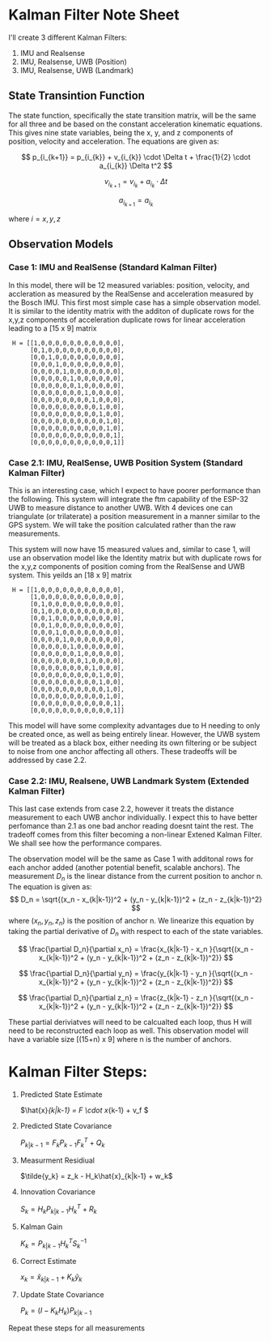 # Kalman Filter Note Sheet
I'll create 3 different Kalman Filters:
 1. IMU and Realsense
 2. IMU, Realsense, UWB (Position)
 3. IMU, Realsense, UWB (Landmark)

## State Transintion Function

The state function, specifically the state transition matrix, will be the same for all three and be based on the constant
acceleration kinematic equations. This gives nine state variables, being the x, y, and z components of position, velocity
and acceleration. The equations are given as:

$$
p_{i_{k+1}} = p_{i_{k}} + v_{i_{k}} \cdot \Delta t + \frac{1}{2} \cdot a_{i_{k}} \Delta t^2
$$

$$
v_{i_{k+1}} = v_{i_{k}} + a_{i_{k}} \cdot \Delta t
$$

$$
a_{i_{k+1}} = a_{i_{k}}
$$

where $i=x,y,z$

## Observation Models
### Case 1: IMU and RealSense (Standard Kalman Filter)
In this model, there will be 12 measured variables: position, velocity, and accleration as measured by the RealSense and
acceleration measured by the Bosch IMU. This first most simple case has a simple observation model. It is similar to 
the identity matrix with the additon of duplicate rows for the x,y,z components of acceleration
duplicate rows for linear acceleration leading to a [15 x 9] matrix

     H = [[1,0,0,0,0,0,0,0,0,0,0,0],
          [0,1,0,0,0,0,0,0,0,0,0,0],
          [0,0,1,0,0,0,0,0,0,0,0,0],
          [0,0,0,1,0,0,0,0,0,0,0,0],
          [0,0,0,0,1,0,0,0,0,0,0,0],
          [0,0,0,0,0,1,0,0,0,0,0,0],
          [0,0,0,0,0,0,1,0,0,0,0,0],
          [0,0,0,0,0,0,0,1,0,0,0,0],
          [0,0,0,0,0,0,0,0,1,0,0,0],
          [0,0,0,0,0,0,0,0,0,1,0,0],
          [0,0,0,0,0,0,0,0,0,1,0,0],
          [0,0,0,0,0,0,0,0,0,0,1,0],
          [0,0,0,0,0,0,0,0,0,0,1,0],
          [0,0,0,0,0,0,0,0,0,0,0,1],
          [0,0,0,0,0,0,0,0,0,0,0,1]]

### Case 2.1: IMU, RealSense, UWB Position System (Standard Kalman Filter)
This is an interesting case, which I expect to have poorer performance than the following. This system will integrate the
ftm capability of the ESP-32 UWB to measure distance to another UWB. With 4 devices one can triangulate (or trilaterate)
a position measurement in a manner similar to the GPS system. We will take the position calculated rather than the raw
measurements.

This system will now have 15 measured values and, similar to case 1, will use an observation model like the Identity matrix
but with duplicate rows for the x,y,z components of position coming from the RealSense and UWB system. This yeilds an [18 x 9] matrix

     H = [[1,0,0,0,0,0,0,0,0,0,0,0],
          [1,0,0,0,0,0,0,0,0,0,0,0],
          [0,1,0,0,0,0,0,0,0,0,0,0],
          [0,1,0,0,0,0,0,0,0,0,0,0],
          [0,0,1,0,0,0,0,0,0,0,0,0],
          [0,0,1,0,0,0,0,0,0,0,0,0],
          [0,0,0,1,0,0,0,0,0,0,0,0],
          [0,0,0,0,1,0,0,0,0,0,0,0],
          [0,0,0,0,0,1,0,0,0,0,0,0],
          [0,0,0,0,0,0,1,0,0,0,0,0],
          [0,0,0,0,0,0,0,1,0,0,0,0],
          [0,0,0,0,0,0,0,0,1,0,0,0],
          [0,0,0,0,0,0,0,0,0,1,0,0],
          [0,0,0,0,0,0,0,0,0,1,0,0],
          [0,0,0,0,0,0,0,0,0,0,1,0],
          [0,0,0,0,0,0,0,0,0,0,1,0],
          [0,0,0,0,0,0,0,0,0,0,0,1],
          [0,0,0,0,0,0,0,0,0,0,0,1]]

This model will have some complexity advantages due to H needing to only be created once, as well as being entirely linear.
However, the UWB system will be treated as a black box, either needing its own filtering or be subject to noise from one anchor
affecting all others. These tradeoffs will be addressed by case 2.2.

### Case 2.2: IMU, Realsene, UWB Landmark System (Extended Kalman Filter)
This last case extends from case 2.2, however it treats the distance measurement to each UWB anchor individually. I expect this
to have better perfomance than 2.1 as one bad anchor reading doesnt taint the rest. The tradeoff comes from this filter becoming
a non-linear Extened Kalman Filter. We shall see how the performance compares.

The observation model will be the same as Case 1 with additonal rows for each anchor added (another potential benefit, scalable anchors).
The measurement $D_n$ is the linear distance from the current position to anchor n. The equation is given as:
$$
D_n = \sqrt{(x_n - x_{k|k-1})^2 + (y_n - y_{k|k-1})^2 + (z_n - z_{k|k-1})^2}
$$
where $(x_n,y_n,z_n)$ is the position of anchor n. We linearize this equation by taking the partial derivative of $D_n$ with respect to 
each of the state variables. 

$$
\frac{\partial D_n}{\partial x_n} = \frac{x_{k|k-1} - x_n }{\sqrt{(x_n - x_{k|k-1})^2 + (y_n - y_{k|k-1})^2 + (z_n - z_{k|k-1})^2}}
$$

$$
\frac{\partial D_n}{\partial y_n} = \frac{y_{k|k-1} - y_n }{\sqrt{(x_n - x_{k|k-1})^2 + (y_n - y_{k|k-1})^2 + (z_n - z_{k|k-1})^2}}
$$

$$
\frac{\partial D_n}{\partial z_n} = \frac{z_{k|k-1} - z_n }{\sqrt{(x_n - x_{k|k-1})^2 + (y_n - y_{k|k-1})^2 + (z_n - z_{k|k-1})^2}}
$$

These partial deriviatves will need to be calcualted each loop, thus H will need to be reconstructed each loop as well. This observation model will
have a variable size [(15+n) x 9] where n is the number of anchors.

# Kalman Filter Steps:
1. Predicted State Estimate

    $\hat{x}_{k|k-1} = F \cdot x_{k-1} + v_f $

2. Predicted State Covariance 

    $P_{k|k-1} = F_{k}P_{k-1}F^{T}_{k} + Q_k$

3. Measurment Residiual
    
    $\tilde{y_k} = z_k - H_k\hat{x}_{k|k-1} + w_k$

4. Innovation Covariance
    
    $S_k = H_kP_{k|k-1}H^{T}_{k} + R_k$

5. Kalman Gain
    
    $K_k = P_{k|k-1}H^{T}_{k}S^{-1}_k$

6. Correct Estimate

    $x_k = \hat{x}_{k|k-1} + K_k\tilde{y}_k$

7. Update State Covariance
    
    $P_k = (I - K_kH_k)P_{k|k-1}$

Repeat these steps for all measurements
